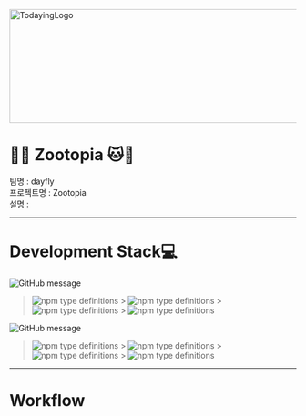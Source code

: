 <img src="./README_IMAGE/Logo.png" width="600px" height="200px" alt="TodayingLogo"></img><br/>

# **:tiger::monkey_face: Zootopia :cat::dog:**

<p>
팀명 : dayfly<br>
프로젝트명 : Zootopia<br>
설명 :

---

# **Development Stack:computer:**

![GitHub message](https://img.shields.io/badge/STACK-FRONT-lightgrey?style=for-the-badge)

> ![npm type definitions](https://img.shields.io/badge/Front--end-javascript-yellow?style=flat-square&logo=JAVAscript) > ![npm type definitions](https://img.shields.io/badge/Front--end-react-blue?style=flat-square&logo=react) > ![npm type definitions](https://img.shields.io/badge/Front--end-HTML5-red?style=flat-square&logo=html5) > ![npm type definitions](https://img.shields.io/badge/Front--end-CSS3-blue?style=flat-square&logo=css3)

![GitHub message](https://img.shields.io/badge/STACK-BACK-lightgrey?style=for-the-badge)

> ![npm type definitions](https://img.shields.io/badge/Back--end-node.js-green?style=flat-square&logo=node.js) > ![npm type definitions](https://img.shields.io/badge/Back--end-express-9cf?style=flat-square&logo=node.js) > ![npm type definitions](https://img.shields.io/badge/Back--end-mySQL-orange?style=flat-square&logo=mysql) > ![npm type definitions](https://img.shields.io/badge/back--end-JWT-purple?style=flat-square&logo=JSON%20Web%20Tokens)

---

# **Workflow**
